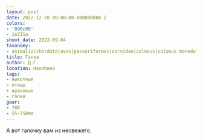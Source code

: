 ```yaml
---
layout: post
date: 2022-12-20 00:00:00.000000000 Z
colors:
- '090c09'
- 1e231a
shoot_date: 2022-09-04
taxonomy:
- animalia|chordata|aves|passeriformes|corvidae|coloeus|coloeus monedula
title: Галка
author: Д.Г.
location: Нахабино
tags:
- животные
- птицы
- врановые
- галки
gear:
- 70D
- 55-250mm
---
```

А вот галочку вам из несвежего.

